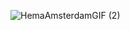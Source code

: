 
![HemaAmsterdamGIF (2)](https://user-images.githubusercontent.com/104686222/205615024-fb6d6ff9-801a-42a0-9014-d99d8c6f8438.gif)
